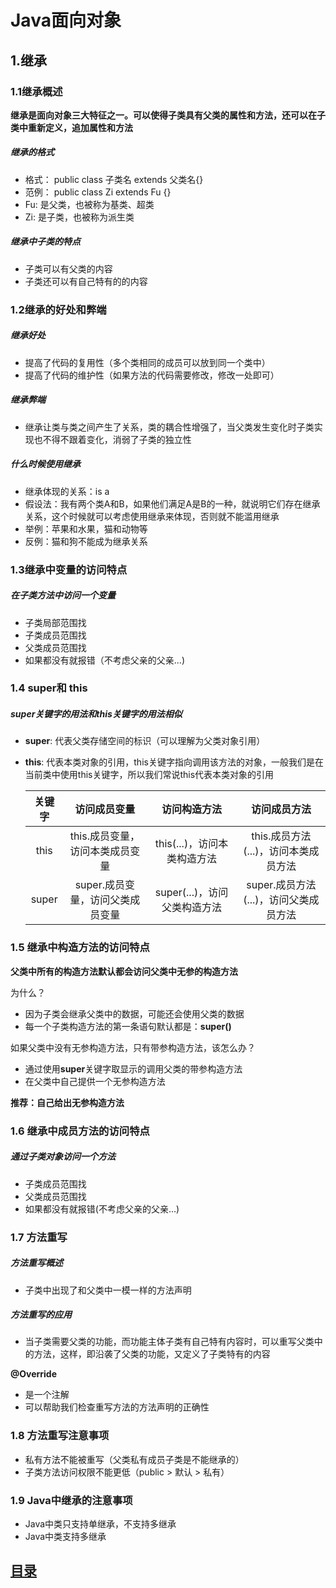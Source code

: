 # Java面向对象

## 1.继承

### 1.1继承概述

​        **继承是面向对象三大特征之一。可以使得子类具有父类的属性和方法，还可以在子类中重新定义，追加属性和方法**

##### 继承的格式

- 格式： public class 子类名 extends 父类名{}
-  范例： public class Zi extends Fu {}
- Fu: 是父类，也被称为基类、超类
- Zi: 是子类，也被称为派生类

##### 继承中子类的特点

- 子类可以有父类的内容
- 子类还可以有自己特有的的内容

### 1.2继承的好处和弊端

##### 继承好处

- 提高了代码的复用性（多个类相同的成员可以放到同一个类中）
- 提高了代码的维护性（如果方法的代码需要修改，修改一处即可）

##### 继承弊端

- 继承让类与类之间产生了关系，类的耦合性增强了，当父类发生变化时子类实现也不得不跟着变化，消弱了子类的独立性

##### 什么时候使用继承

- 继承体现的关系：is a
- 假设法：我有两个类A和B，如果他们满足A是B的一种，就说明它们存在继承关系，这个时候就可以考虑使用继承来体现，否则就不能滥用继承
- 举例：苹果和水果，猫和动物等
- 反例：猫和狗不能成为继承关系

### 1.3继承中变量的访问特点

##### 在子类方法中访问一个变量

- 子类局部范围找
- 子类成员范围找
- 父类成员范围找
- 如果都没有就报错（不考虑父亲的父亲...)

### 1.4 super和 this

##### super关键字的用法和this关键字的用法相似

- **super**: 代表父类存储空间的标识（可以理解为父类对象引用）

- **this**: 代表本类对象的引用，this关键字指向调用该方法的对象，一般我们是在当前类中使用this关键字，所以我们常说this代表本类对象的引用

  | 关键字 |           访问成员变量           |         访问构造方法         |             访问成员方法              |
  | :----: | :------------------------------: | :--------------------------: | :-----------------------------------: |
  |  this  | this.成员变量，访问本类成员变量  | this(...)，访问本类构造方法  | this.成员方法(...)，访问本类成员方法  |
  | super  | super.成员变量，访问父类成员变量 | super(...)，访问父类构造方法 | super.成员方法(...)，访问父类成员方法 |

### 1.5 继承中构造方法的访问特点

**父类中所有的构造方法默认都会访问父类中无参的构造方法**

为什么？

- 因为子类会继承父类中的数据，可能还会使用父类的数据
- 每一个子类构造方法的第一条语句默认都是：**super()**

如果父类中没有无参构造方法，只有带参构造方法，该怎么办？

- 通过使用**super**关键字取显示的调用父类的带参构造方法
- 在父类中自己提供一个无参构造方法

**推荐：自己给出无参构造方法**

### 1.6 继承中成员方法的访问特点

##### 通过子类对象访问一个方法

- 子类成员范围找
- 父类成员范围找
- 如果都没有就报错(不考虑父亲的父亲...)

### 1.7 方法重写

#####  方法重写概述

- 子类中出现了和父类中一模一样的方法声明

##### 方法重写的应用

- 当子类需要父类的功能，而功能主体子类有自己特有内容时，可以重写父类中的方法，这样，即沿袭了父类的功能，又定义了子类特有的内容

**@Override**

- 是一个注解
- 可以帮助我们检查重写方法的方法声明的正确性

### 1.8 方法重写注意事项

- 私有方法不能被重写（父类私有成员子类是不能继承的）
- 子类方法访问权限不能更低（public > 默认 > 私有）

### 1.9 Java中继承的注意事项

- Java中类只支持单继承，不支持多继承
- Java中类支持多继承



## [目录](https://github.com/xiaoertang/Java-notes.git)



